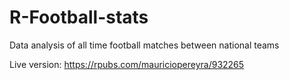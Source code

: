 # R-Football-stats
Data analysis of all time football matches between national teams

Live version:
https://rpubs.com/mauriciopereyra/932265
